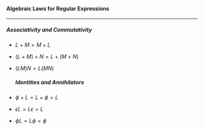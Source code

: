 ####  Algebraic Laws for Regular Expressions
---
##### Associativity and Commutativity
- $L + M = M + L$
- $(L + M) + N = L + (M + N)$
- $(LM)N = L(MN)$

  ##### Identities and Annihilators
- $\phi + L = L + \phi = L$
- $\epsilon L = L \epsilon = L$
- $\phi L = L\phi = \phi$
